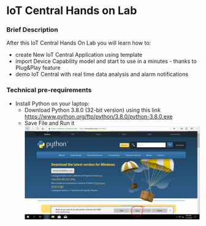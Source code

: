 # IoT Central Hands on Lab

### Brief Description
After this IoT Central Hands On Lab you will learn how to:
* create New IoT Central Application using template
* import Device Capability model and start to use in a minutes - thanks to Plug&Play feature
* demo IoT Central with real time data analysis and alarm notifications

### Technical pre-requirements
* Install Python on your laptop:
  - Download Python 3.8.0 (32-bit version) using this link https://www.python.org/ftp/python/3.8.0/python-3.8.0.exe
  - Save File and Run it
  ![](media/Save-Run.png)
